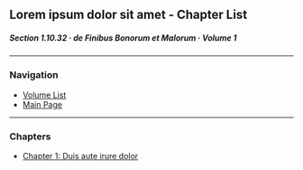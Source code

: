 ## Lorem ipsum dolor sit amet - Chapter List

##### Section 1.10.32 · de Finibus Bonorum et Malorum · Volume 1

---

### Navigation

- [Volume List](./)
- [Main Page](../)

---

### Chapters

- [Chapter 1: Duis aute irure dolor](./chapter-1)
